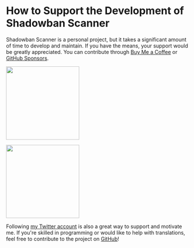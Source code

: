 # How to Support the Development of Shadowban Scanner

Shadowban Scanner is a personal project, but it takes a significant amount of time to develop and maintain. If you have the means, your support would be greatly appreciated. You can contribute through [Buy Me a Coffee](https://www.buymeacoffee.com/keita_roboin) or [GitHub Sponsors](https://github.com/sponsors/Robot-Inventor).

<a href="https://www.buymeacoffee.com/keita_roboin" target="_blank" rel="noopener noreferrer"><img src="https://img.buymeacoffee.com/button-api/?text=Buy me a coffee&amp;emoji=☕&amp;slug=keita_roboin&amp;button_colour=FFDD00&amp;font_colour=000000&amp;font_family=Arial&amp;outline_colour=000000&amp;coffee_colour=ffffff" width="200px"></a>

<a href="https://github.com/sponsors/Robot-Inventor" target="_blank" rel="noopener noreferrer"><img src="https://img.shields.io/static/v1?label=GitHub%20Sponsors&message=%E2%9D%A4&logo=GitHub&color=%23db61a2" width="200px"></a>

Following [my Twitter account](https://x.com/keita_roboin) is also a great way to support and motivate me. If you're skilled in programming or would like to help with translations, feel free to contribute to the project on [GitHub](https://github.com/Robot-Inventor/shadowban-scanner/)!
